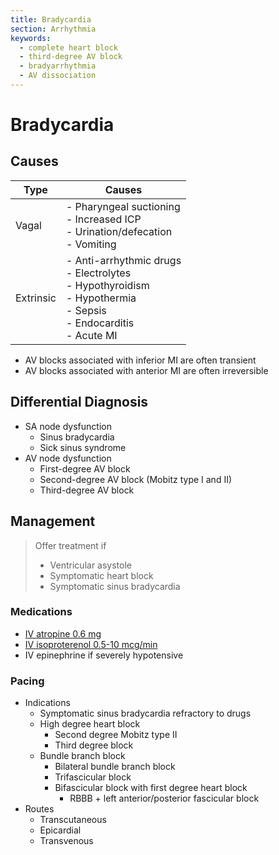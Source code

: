 ```yaml
---
title: Bradycardia
section: Arrhythmia
keywords:
  - complete heart block
  - third-degree AV block
  - bradyarrhythmia
  - AV dissociation
---
```


# Bradycardia

## Causes

| Type      | Causes                                                                                                                     |
|-----------|----------------------------------------------------------------------------------------------------------------------------|
| Vagal     | - Pharyngeal suctioning<br>- Increased ICP<br>- Urination/defecation<br>- Vomiting                                         |
| Extrinsic | - Anti-arrhythmic drugs<br>- Electrolytes<br>- Hypothyroidism<br>- Hypothermia<br>- Sepsis<br>- Endocarditis<br>- Acute MI |

- AV blocks associated with inferior MI are often transient
- AV blocks associated with anterior MI are often irreversible

## Differential Diagnosis

- SA node dysfunction
  - Sinus bradycardia
  - Sick sinus syndrome
- AV node dysfunction
  - First-degree AV block
  - Second-degree AV block (Mobitz type I and II)
  - Third-degree AV block

## Management

> Offer treatment if
> - Ventricular asystole
> - Symptomatic heart block
> - Symptomatic sinus bradycardia

### Medications

- [IV atropine 0.6 mg](../drugs/bradycardia)
- [IV isoproterenol 0.5-10 mcg/min](../drugs/bradycardia)
- IV epinephrine if severely hypotensive

### Pacing

- Indications
  - Symptomatic sinus bradycardia refractory to drugs
  - High degree heart block
    - Second degree Mobitz type II
    - Third degree block
  - Bundle branch block
    - Bilateral bundle branch block
    - Trifascicular block
    - Bifascicular block with first degree heart block
      - RBBB + left anterior/posterior fascicular block
- Routes
  - Transcutaneous
  - Epicardial
  - Transvenous
